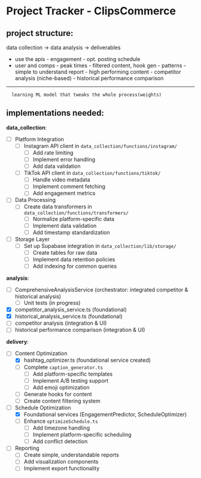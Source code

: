 # Project Tracker - ClipsCommerce

## project structure:

data collection -> data analysis -> deliverables
- use the apis     - engagement     - opt. posting schedule
- user and comps   - peak times     - filtered content, hook gen
                   - patterns       - simple to understand report
                   - high performing content
                   - competitor analysis (niche-based)
                   - historical performance comparison
-------------------------------------------------------------------
      learning ML model that tweaks the whole process(weights)

## implementations needed:

**data_collection**:
- [ ] Platform Integration
  - [ ] Instagram API client in `data_collection/functions/instagram/`
    - [ ] Add rate limiting
    - [ ] Implement error handling
    - [ ] Add data validation
  - [ ] TikTok API client in `data_collection/functions/tiktok/`
    - [ ] Handle video metadata
    - [ ] Implement comment fetching
    - [ ] Add engagement metrics
- [ ] Data Processing
  - [ ] Create data transformers in `data_collection/functions/transformers/`
    - [ ] Normalize platform-specific data
    - [ ] Implement data validation
    - [ ] Add timestamp standardization
- [ ] Storage Layer
  - [ ] Set up Supabase integration in `data_collection/lib/storage/`
    - [ ] Create tables for raw data
    - [ ] Implement data retention policies
    - [ ] Add indexing for common queries

**analysis**:
- [ ] ComprehensiveAnalysisService (orchestrator: integrated competitor & historical analysis)
  - [ ] Unit tests (in progress)
- [x] competitor_analysis_service.ts (foundational)
- [x] historical_analysis_service.ts (foundational)
- [ ] competitor analysis (integration & UI)
- [ ] historical performance comparison (integration & UI)

**delivery**:
- [ ] Content Optimization
  - [x] hashtag_optimizer.ts (foundational service created)
  - [ ] Complete `caption_generator.ts`
    - [ ] Add platform-specific templates
    - [ ] Implement A/B testing support
    - [ ] Add emoji optimization
  - [ ] Generate hooks for content
  - [ ] Create content filtering system
- [ ] Schedule Optimization
  - [x] Foundational services (EngagementPredictor, ScheduleOptimizer)
  - [ ] Enhance `optimizeSchedule.ts`
    - [ ] Add timezone handling
    - [ ] Implement platform-specific scheduling
    - [ ] Add conflict detection
- [ ] Reporting
  - [ ] Create simple, understandable reports
  - [ ] Add visualization components
  - [ ] Implement export functionality
